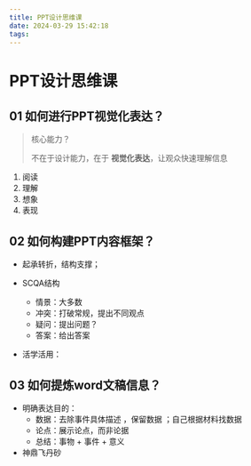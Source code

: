 ```yaml
---
title: PPT设计思维课
date: 2024-03-29 15:42:18
tags:
---
```




# PPT设计思维课

## 01 如何进行PPT视觉化表达？

> 核心能力？
>
> 不在于设计能力，在于 **视觉化表达**，让观众快速理解信息

1. 阅读
2. 理解
3. 想象
4. 表现



## 02 如何构建PPT内容框架？



* 起承转折，结构支撑；

* SCQA结构
  * 情景：大多数
  * 冲突：打破常规，提出不同观点
  * 疑问：提出问题？
  * 答案：给出答案
* 活学活用：



## 03 如何提炼word文稿信息？

* 明确表达目的：
  * 数据：去除事件具体描述 ，保留数据 ；自己根据材料找数据
  * 论点：展示论点，而非论据
  * 总结：事物 + 事件 + 意义
* 神鼎飞丹砂

